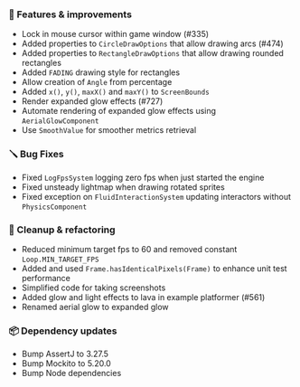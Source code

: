 ### 🚀 Features & improvements

- Lock in mouse cursor within game window (#335)
- Added properties to `CircleDrawOptions` that allow drawing arcs (#474)
- Added properties to `RectangleDrawOptions` that allow drawing rounded rectangles
- Added `FADING` drawing style for rectangles
- Allow creation of `Angle` from percentage
- Added `x()`, `y()`, `maxX()` and `maxY()` to `ScreenBounds`
- Render expanded glow effects (#727)
- Automate rendering of expanded glow effects using `AerialGlowComponent`
- Use `SmoothValue` for smoother metrics retrieval

### 🪛 Bug Fixes

- Fixed `LogFpsSystem` logging zero fps when just started the engine
- Fixed unsteady lightmap when drawing rotated sprites
- Fixed exception on `FluidInteractionSystem` updating interactors without `PhysicsComponent`

### 🧽 Cleanup & refactoring

- Reduced minimum target fps to 60 and removed constant `Loop.MIN_TARGET_FPS`
- Added and used `Frame.hasIdenticalPixels(Frame)` to enhance unit test performance
- Simplified code for taking screenshots
- Added glow and light effects to lava in example platformer (#561)
- Renamed aerial glow to expanded glow

### 📦 Dependency updates

- Bump AssertJ to 3.27.5
- Bump Mockito to 5.20.0
- Bump Node dependencies